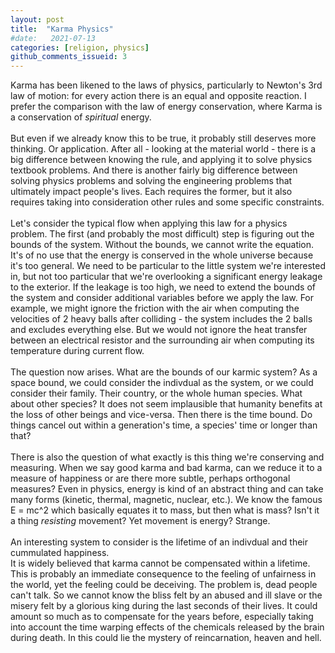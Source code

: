 ```yaml
---
layout: post
title:  "Karma Physics"
#date:   2021-07-13
categories: [religion, physics]
github_comments_issueid: 3
---
```

Karma has been likened to the laws of physics, particularly to Newton's 3rd law of motion: for every action there is an equal and opposite reaction.
I prefer the comparison with the law of energy conservation, where Karma is a conservation of *spiritual* energy. \
\
But even if we already know this to be true, it probably still deserves more thinking. Or application.
After all - looking at the material world - there is a big difference between knowing the rule, and applying it to solve physics textbook problems.
And there is another fairly big difference between solving physics problems and solving the engineering problems that ultimately impact people's lives.
Each requires the former, but it also requires taking into consideration other rules and some specific constraints. \
\
Let's consider the typical flow when applying this law for a physics problem. The first (and probably the most difficult) step is figuring out the bounds of the system.
Without the bounds, we cannot write the equation. It's of no use that the energy is conserved in the whole universe because it's too general.
We need to be particular to the little system we're interested in, but not too particular that we're overlooking a significant energy leakage to the exterior.
If the leakage is too high, we need to extend the bounds of the system and consider additional variables before we apply the law.
For example, we might ignore the friction with the air when computing the velocities of 2 heavy balls after colliding - the system includes the 2 balls and excludes everything else.
But we would not ignore the heat transfer between an electrical resistor and the surrounding air when computing its temperature during current flow.\
\
The question now arises. What are the bounds of our karmic system? As a space bound, we could consider the indivdual as the system, or we could consider their family.
Their country, or the whole human species. What about other species? It does not seem implausible that humanity benefits at the loss of other beings and vice-versa.
Then there is the time bound. Do things cancel out within a generation's time, a species' time or longer than that? \
\
There is also the question of what exactly is this thing we're conserving and measuring.
When we say good karma and bad karma, can we reduce it to a measure of happiness or are there more subtle, perhaps orthogonal measures?
Even in physics, energy is kind of an abstract thing and can take many forms (kinetic, thermal, magnetic, nuclear, etc.).
We know the famous E = mc^2 which basically equates it to mass, but then what is mass? Isn't it a thing *resisting* movement? Yet movement is energy? Strange. \
\
An interesting system to consider is the lifetime of an indivdual and their cummulated happiness. \
It is widely believed that karma cannot be compensated within a lifetime.
This is probably an immediate consequence to the feeling of unfairness in the world, yet the feeling could be deceiving. The problem is, dead people can't talk.
So we cannot know the bliss felt by an abused and ill slave or the misery felt by a glorious king during the last seconds of their lives.
It could amount so much as to compensate for the years before, especially taking into account the time warping effects of the chemicals released by the brain during death.
In this could lie the mystery of reincarnation, heaven and hell.

